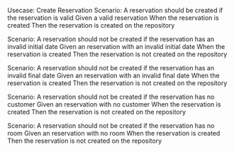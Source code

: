 Usecase: Create Reservation
Scenario: A reservation should be created if the reservation is valid
Given a valid reservation
When the reservation is created
Then the reservation is created on the repository

Scenario: A reservation should not be created if the reservation has an invalid initial date
Given an reservation with an invalid initial date
When the reservation is created
Then the reservation is not created on the repository

Scenario: A reservation should not be created if the reservation has an invalid final date
Given an reservation with an invalid final date
When the reservation is created
Then the reservation is not created on the repository

Scenario: A reservation should not be created if the reservation has no customer
Given an reservation with no customer
When the reservation is created
Then the reservation is not created on the repository

Scenario: A reservation should not be created if the reservation has no room
Given an reservation with no room
When the reservation is created
Then the reservation is not created on the repository
